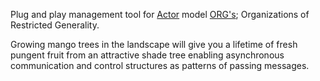 Plug and play management tool for [Actor](https://arxiv.org/abs/0812.4852) model [ORG's](https://arxiv.org/abs/0906.2756); Organizations of Restricted Generality.

Growing mango trees in the landscape will give you a lifetime of fresh pungent fruit from an attractive shade tree enabling asynchronous communication and control structures as patterns of passing messages.

